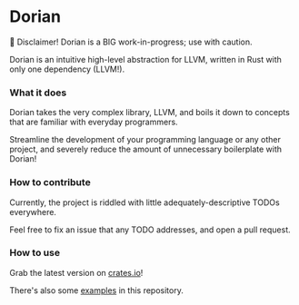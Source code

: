 # Dorian

🚧 Disclaimer! Dorian is a BIG work-in-progress; use with caution.

Dorian is an intuitive high-level abstraction for LLVM, written in Rust with only one dependency (LLVM!).

### What it does

Dorian takes the very complex library, LLVM, and boils it down
to concepts that are familiar with everyday programmers.

Streamline the development of your programming language or
any other project, and severely reduce the amount of unnecessary
boilerplate with Dorian!

### How to contribute
Currently, the project is riddled with little adequately-descriptive 
TODOs everywhere. 

Feel free to fix an issue that any TODO addresses, and open
 a pull request.

### How to use 

Grab the latest version on [crates.io](https://crates.io/crates/dorian)!

There's also some [examples](./examples) in this repository.